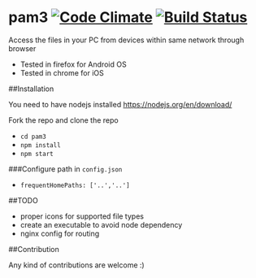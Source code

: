 # pam3 [![Code Climate](https://codeclimate.com/github/cjkumaresh/pam3/badges/gpa.svg)](https://codeclimate.com/github/cjkumaresh/pam3) [![Build Status](https://travis-ci.org/cjkumaresh/pam3.svg?branch=master)](https://travis-ci.org/cjkumaresh/pam3)

Access the files in your PC from devices within same network through browser

- Tested in firefox for Android OS
- Tested in chrome for iOS

##Installation

You need to have nodejs installed https://nodejs.org/en/download/

Fork the repo and clone the repo 
- `cd pam3`
- `npm install`
- `npm start`

###Configure path in `config.json`
- `frequentHomePaths: ['..','..']`


##TODO
- proper icons for supported file types
- create an executable to avoid node dependency
- nginx config for routing

##Contribution

Any kind of contributions are welcome :)
